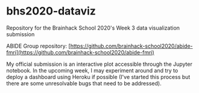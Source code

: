 # bhs2020-dataviz
Repository for the Brainhack School 2020's Week 3 data visualization submission

ABIDE Group repository: [https://github.com/brainhack-school2020/abide-fmri](https://github.com/brainhack-school2020/abide-fmri)

My official submission is an interactive plot accessible through the Jupyter notebook. In the upcoming week, I may experiment around and try to deploy a dashboard using Heroku if possible (I've started this process but there are some unresolvable bugs that need to be addressed). 
